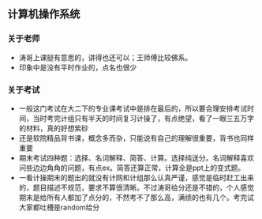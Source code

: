 ## 计算机操作系统

### 关于老师
+ 涛哥上课挺有意思的，讲得也还可以；王师傅比较佛系。
+ 印象中是没有平时作业的，点名也很少

### 关于考试
+ 一般这门考试在大二下的专业课考试中是排在最后的，所以要合理安排考试时间，当时考完计组只有半天的时间复习计操了，有点绝望，看了一眼三五万字的材料，真的好想紫砂
+ 还是软院精品背书课，概念多而杂，只能说有自己的理解很重要，背书也同样重要
+ 期末考试四种题：选择、名词解释、简答、计算。选择纯送分。名词解释喜欢问些边边角角的问题，有点ex。简答还算正常，计算全是ppt上的变式题。
+ 一看计操期末的题出的就没有计网和计组那么认真严谨，感觉是临时赶工出来的，题目描述不规范，要求不算很清晰。不过涛哥给分还是不错的，个人感觉期末是给所有人都加了点分的，不然考不了那么高，满绩的也有几个。考完试大家都吐槽是random给分
